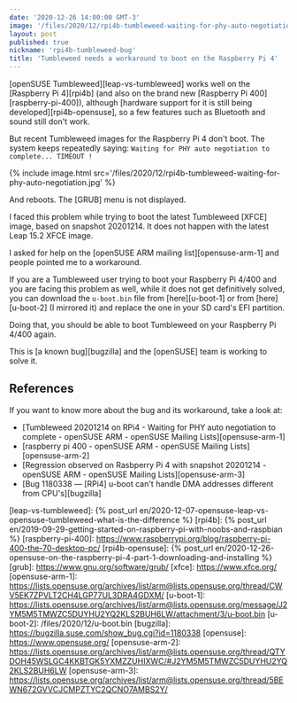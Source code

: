 ```yaml
---
date: '2020-12-26 14:00:00 GMT-3'
image: '/files/2020/12/rpi4b-tumbleweed-waiting-for-phy-auto-negotiation.jpg'
layout: post
published: true
nickname: 'rpi4b-tumbleweed-bug'
title: 'Tumbleweed needs a workaround to boot on the Raspberry Pi 4'
---
```


[openSUSE Tumbleweed][leap-vs-tumbleweed] works well on the [Raspberry Pi 4][rpi4b] (and also on the brand new [Raspberry Pi 400][raspberry-pi-400]), although [hardware support for it is still being developed][rpi4b-opensuse], so a few features such as Bluetooth and sound still don't work.&nbsp;

But recent Tumbleweed images for the Raspberry Pi 4 don't boot. The system keeps repeatedly saying: `Waiting for PHY auto negotiation to complete... TIMEOUT !`

{% include image.html src='/files/2020/12/rpi4b-tumbleweed-waiting-for-phy-auto-negotiation.jpg' %}

And reboots. The [GRUB] menu is not displayed.

I faced this problem while trying to boot the latest Tumbleweed [XFCE] image, based on snapshot 20201214. It does not happen with the latest Leap 15.2 XFCE image.

I asked for help on the [openSUSE ARM mailing list][opensuse-arm-1] and people pointed me to a workaround.

If you are a Tumbleweed user trying to boot your Raspberry Pi 4/400 and you are facing this problem as well, while it does not get definitively solved, you can download the `u-boot.bin` file from [here][u-boot-1] or from [here][u-boot-2] (I mirrored it) and replace the one in your SD card's EFI partition.

Doing that, you should be able to boot Tumbleweed on your Raspberry Pi 4/400 again.

This is [a known bug][bugzilla] and the [openSUSE] team is working to solve it.

## References

If you want to know more about the bug and its workaround, take a look at:

- [Tumbleweed 20201214 on RPi4 - Waiting for PHY auto negotiation to complete - openSUSE ARM - openSUSE Mailing Lists][opensuse-arm-1]
- [raspberry pi 400 - openSUSE ARM - openSUSE Mailing Lists][opensuse-arm-2]
- [Regression observed on Rasbperry Pi 4 with snapshot 20201214 - openSUSE ARM - openSUSE Mailing Lists][opensuse-arm-3]
- [Bug 1180338 — \[RPi4\] u-boot can't handle DMA addresses different from CPU's][bugzilla]

[leap-vs-tumbleweed]:   {% post_url en/2020-12-07-opensuse-leap-vs-opensuse-tumbleweed-what-is-the-difference %}
[rpi4b]:                {% post_url en/2019-09-29-getting-started-on-raspberry-pi-with-noobs-and-raspbian %}
[raspberry-pi-400]:     https://www.raspberrypi.org/blog/raspberry-pi-400-the-70-desktop-pc/
[rpi4b-opensuse]:       {% post_url en/2020-12-26-opensuse-on-the-raspberry-pi-4-part-1-downloading-and-installing %}
[grub]:                 https://www.gnu.org/software/grub/
[xfce]:                 https://www.xfce.org/
[opensuse-arm-1]:       https://lists.opensuse.org/archives/list/arm@lists.opensuse.org/thread/CWV5EK7ZPVLT2CH4LGP77UL3DRA4GDXM/
[u-boot-1]:             https://lists.opensuse.org/archives/list/arm@lists.opensuse.org/message/J2YM5M5TMWZC5DUYHU2YQ2KLS2BUH6LW/attachment/3/u-boot.bin
[u-boot-2]:             /files/2020/12/u-boot.bin
[bugzilla]:             https://bugzilla.suse.com/show_bug.cgi?id=1180338
[opensuse]:             https://www.opensuse.org/
[opensuse-arm-2]:       https://lists.opensuse.org/archives/list/arm@lists.opensuse.org/thread/QTYDOH45WSLGC4KKBTGK5YXMZZUHIXWC/#J2YM5M5TMWZC5DUYHU2YQ2KLS2BUH6LW
[opensuse-arm-3]:       https://lists.opensuse.org/archives/list/arm@lists.opensuse.org/thread/5BEWN672GVVCJCMPZTYC2QCNO7AMBS2Y/
